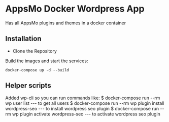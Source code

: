 # AppsMo Docker Wordpress App
Has all AppsMo plugins and themes in a docker container


## Installation
* Clone the Repository

Build the images and start the services:
```
docker-compose up -d --build
```

## Helper scripts
Added wp-cli so you can run commands like:
$ docker-compose run --rm wp user list  --- to get all users
$ docker-compose run --rm wp plugin install wordpress-seo --- to install wordpress seo plugin
$ docker-compose run --rm wp plugin activate wordpress-seo --- to activate wordpress seo plugin